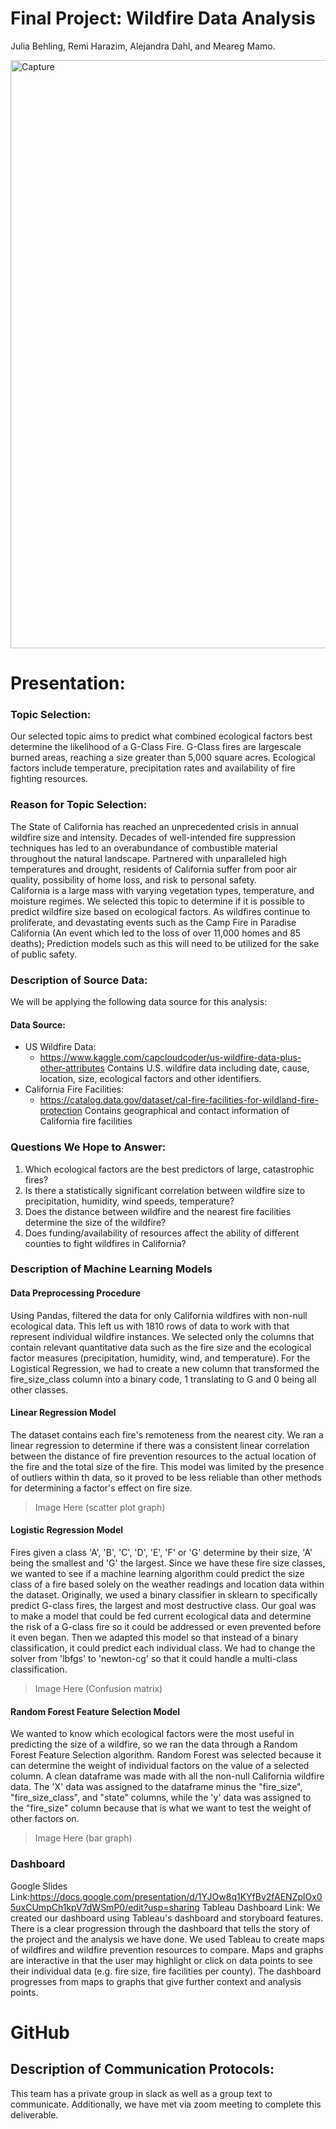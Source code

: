 # Final Project: Wildfire Data Analysis 
  Julia Behling, Remi Harazim, Alejandra Dahl, and Meareg Mamo.

<img width="941" alt="Capture" src="https://user-images.githubusercontent.com/90812456/152652437-a6ec29f5-b687-4943-b34b-613e16e51cd3.PNG">

# Presentation:
### Topic Selection:
Our selected topic aims to predict what combined ecological factors best determine the likelihood of a G-Class Fire. G-Class fires are largescale burned areas, reaching a size greater than 5,000 square acres. Ecological factors include temperature, precipitation rates and availability of fire fighting resources. 

### Reason for Topic Selection:
The State of California has reached an unprecedented crisis in annual wildfire size and intensity. Decades of well-intended fire suppression techniques has led to an overabundance of combustible material throughout the natural landscape. Partnered with unparalleled high temperatures and drought, residents of California suffer from poor air quality, possibility of home loss, and risk to personal safety.  
California is a large mass with varying vegetation types, temperature, and moisture regimes. We selected this topic to determine if it is possible to predict wildfire size based on ecological factors. As wildfires continue to proliferate, and devastating events such as the Camp Fire in Paradise California (An event which led to the loss of over 11,000 homes and 85 deaths); Prediction models such as this will need to be utilized for the sake of public safety.

### Description of Source Data:
We will be applying the following data source for this analysis:

#### Data Source: 
* US Wildfire Data:
  * https://www.kaggle.com/capcloudcoder/us-wildfire-data-plus-other-attributes
  Contains U.S. wildfire data including date, cause, location, size, ecological factors and other identifiers.
* California Fire Facilities:
  * https://catalog.data.gov/dataset/cal-fire-facilities-for-wildland-fire-protection
  Contains geographical and contact information of California fire facilities

### Questions We Hope to Answer:
1.	Which ecological factors are the best predictors of large, catastrophic fires?
2.	Is there a statistically significant correlation between wildfire size to precipitation, humidity, wind speeds, temperature? 
3.	Does the distance between wildfire and the nearest fire facilities determine the size of the wildfire?
4.	Does funding/availability of resources affect the ability of different counties to fight wildfires in California?

### Description of Machine Learning Models
#### Data Preprocessing Procedure
Using Pandas, filtered the data for only California wildfires with non-null ecological data. This left us with 1810 rows of data to work with that represent individual wildfire instances. We selected only the columns that contain relevant quantitative data such as  the fire size and the ecological factor measures (precipitation, humidity, wind, and temperature). For the Logistical Regression, we had to create a new column that transformed the fire_size_class column into a binary code, 1 translating to G and 0 being all other classes. 

#### Linear Regression Model
The dataset contains each fire's remoteness from the nearest city. We ran a linear regression to determine if there was a consistent linear correlation between the distance of fire prevention resources to the actual location of the fire and the total size of the fire. This model was limited by the presence of outliers within th data, so it proved to be less reliable than other methods for determining a factor's effect on fire size. 

>Image Here (scatter plot graph)

#### Logistic Regression Model
Fires given a class 'A', 'B', 'C', 'D', 'E', 'F' or 'G' determine by their size, 'A' being the smallest and 'G' the largest. Since we have these fire size classes, we wanted to see if a machine learning algorithm could predict the size class of a fire based solely on the weather readings and location data within the dataset. Originally, we used a binary classifier in sklearn to specifically predict G-class fires, the largest and most destructive class. Our goal was to make a model that could be fed current ecological data and determine the risk of a G-class fire so it could be addressed or even prevented before it even began. Then we adapted this model so that instead of a binary classification, it could predict each individual class. We had to change the solver from 'lbfgs' to 'newton-cg' so that it could handle a multi-class classification.

>Image Here (Confusion matrix)

#### Random Forest Feature Selection Model
We wanted to know which ecological factors were the most useful in predicting the size of a wildfire, so we ran the data through a Random Forest Feature Selection algorithm. Random Forest was selected because it can determine the weight of individual factors on the value of a selected column. A clean dataframe was made with all the non-null California wildfire data. The 'X' data was assigned to the dataframe minus the "fire_size", "fire_size_class", and "state" columns, while the 'y' data was assigned to the "fire_size" column because that is what we want to test the weight of other factors on. 

>Image Here (bar graph)

### Dashboard
Google Slides Link:https://docs.google.com/presentation/d/1YJOw8q1KYfBv2fAENZplOx05uxCUmpCh1kpV7dWSmP0/edit?usp=sharing
Tableau Dashboard Link: 
We created our dashboard using Tableau's dashboard and storyboard features. There is a clear progression through the dashboard that tells the story of the project and the analysis we have done. We used Tableau to create maps of wildfires and wildfire prevention resources to compare. Maps and graphs are interactive in that the user may highlight or click on data points to see their individual data (e.g. fire size, fire facilities per county). The dashboard progresses from maps to graphs that give further context and analysis points.

# GitHub
## Description of Communication Protocols:
This team has a private group in slack as well as a group text to communicate. Additionally, we have met via zoom meeting to complete this deliverable. 

